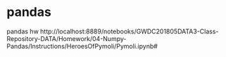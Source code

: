 # pandas
pandas hw
http://localhost:8889/notebooks/GWDC201805DATA3-Class-Repository-DATA/Homework/04-Numpy-Pandas/Instructions/HeroesOfPymoli/Pymoli.ipynb#
